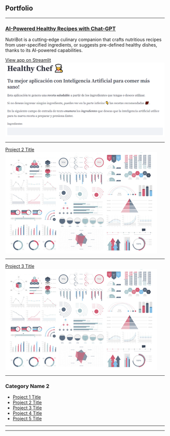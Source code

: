 ## Portfolio

---

### [AI-Powered Healthy Recipes with Chat-GPT](https://chef-v2.streamlit.app/)

NutriBot is a cutting-edge culinary companion that crafts nutritious recipes from user-specified ingredients, or suggests pre-defined healthy dishes, thanks to its AI-powered capabilities.

[View app on Streamlit](https://chef-v2.streamlit.app/)
<img src="images/healthychef.png?raw=true"/>

---
[Project 2 Title](/pdf/sample_presentation.pdf)
<img src="images/dummy_thumbnail.jpg?raw=true"/>

---
[Project 3 Title](http://example.com/)
<img src="images/dummy_thumbnail.jpg?raw=true"/>

---

### Category Name 2

- [Project 1 Title](http://example.com/)
- [Project 2 Title](http://example.com/)
- [Project 3 Title](http://example.com/)
- [Project 4 Title](http://example.com/)
- [Project 5 Title](http://example.com/)

---




---
